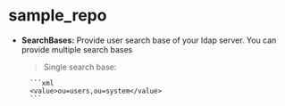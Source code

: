 # sample_repo

* **SearchBases:** Provide user search base of your ldap server. You can provide multiple search bases

    > Single search base: 
    
        ```xml 
        <value>ou=users,ou=system</value> 
        ```
